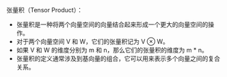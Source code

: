 张量积（Tensor Product）：

- 张量积是一种将两个向量空间的向量结合起来形成一个更大的向量空间的操作。
- 对于两个向量空间 V 和 W，它们的张量积记为 V ⊗ W。
- 如果 V 和 W 的维度分别为 m 和 n，那么它们的张量积的维度为 m * n。
- 张量积的定义通常涉及到基向量的组合，它可以用来表示多个向量之间的复合关系。